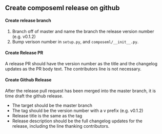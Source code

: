 ## Create composeml release on github
#### Create release branch
1. Branch off of master and name the branch the release version number (e.g. v0.1.2)
2. Bump verison number in `setup.py`, and `composeml/__init__.py`.

#### Create Release PR
A release PR should have the version number as the title and the changelog updates as the PR body text. The contributors line is not necessary.

#### Create Github Release
After the release pull request has been merged into the master branch, it is time draft the github release.
* The target should be the master branch
* The tag should be the version number with a v prefix (e.g. v0.1.2)
* Release title is the same as the tag
* Release description should be the full changelog updates for the release, including the line thanking contributors.
